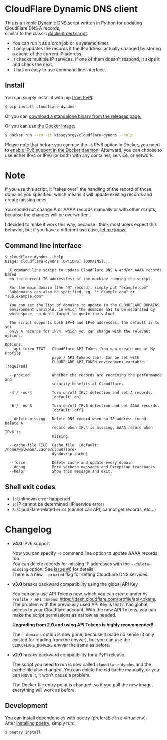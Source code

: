 # CloudFlare Dynamic DNS client

This is a simple Dynamic DNS script written in Python for updating CloudFlare DNS A records,  
similar to the classic [ddclient perl script](https://sourceforge.net/p/ddclient/wiki/Home/).

- You can run it as a cron job or a systemd timer.
- It only updates the records if the IP address actually changed by storing a
  cache of the current IP address.
- It checks multiple IP services. If one of them doesn't respond, it skips it and check the next.
- It has an easy to use command line interface.

## Install

You can simply install it with pip [from PyPI](https://pypi.org/project/cloudflare-dyndns/):

```bash
$ pip install cloudflare-dyndns
```

Or you can [download a standalone binary from the releases page.](https://github.com/kissgyorgy/cloudflare-dyndns/releases/)

Or you can use [the Docker image](https://hub.docker.com/r/kissgyorgy/cloudflare-dyndns):

```bash
$ docker run --rm -it kissgyorgy/cloudflare-dyndns --help
```

Please note that before you can use the `-6` IPv6 option in Docker, you need to [enable IPv6 support in the Docker daemon](https://docs.docker.com/config/daemon/ipv6/).
Afterward, you can choose to use either IPv4 or IPv6 (or both) with any container, service, or network.

# Note

If you use this script, it "takes over" the handling of the record of those
domains you specified, which means it will update existing records and create
missing ones.

You should not change A or AAAA records manually or with other scripts, because
the changes will be overwritten.

I decided to make it work this way, because I think most users expect this
behavior, but if you have a different use case,
[let me know!](https://github.com/kissgyorgy/cloudflare-dyndns/issues/new)

## Command line interface

```
$ cloudflare-dyndns --help
Usage: cloudflare-dyndns [OPTIONS] [DOMAINS]...

  A command line script to update CloudFlare DNS A and/or AAAA records based
  on the current IP address(es) of the machine running the script.

  For the main domain (the "@" record), simply put "example.com"
  Subdomains can also be specified, eg. "*.example.com" or "sub.example.com"

  You can set the list of domains to update in the CLOUDFLARE_DOMAINS
  environment variable, in which the domains has to be separated by
  whitespace, so don't forget to quote the value!

  The script supports both IPv4 and IPv6 addresses. The default is to set
  only A records for IPv4, which you can change with the relevant options.

Options:
  --api-token TEXT   CloudFlare API Token (You can create one at My Profile
                     page / API Tokens tab). Can be set with
                     CLOUDFLARE_API_TOKEN environment variable.  [required]

  --proxied          Whether the records are receiving the performance and
                     security benefits of Cloudflare.

  -4 / -no-4         Turn on/off IPv4 detection and set A records.
                     [default: on]

  -6 / -no-6         Turn on/off IPv6 detection and set AAAA records.
                     [default: off]

  --delete-missing   Delete DNS record when no IP address found. Delete A
                     record when IPv4 is missing, AAAA record when IPv6 is
                     missing.

  --cache-file FILE  Cache file  [default: /home/walkman/.cache/cloudflare-
                     dyndns/ip.cache]

  --force            Delete cache and update every domain
  --debug            More verbose messages and Exception tracebacks
  --help             Show this message and exit.
```

## Shell exit codes

- `1`: Unknown error happened
- `2`: IP cannot be determined (IP service error)
- `3`: CloudFlare related error (cannot call API, cannot get records, etc...)

# Changelog

- **v4.0** IPv6 support

  Now you can specify `-6` command line option to update AAAA records too.  
  You can delete records for missing IP addresses with the `--delete-missing`
  option. See [issue #6](https://github.com/kissgyorgy/cloudflare-dyndns/issues/6) for details.  
  There is a new `--proxied` flag for setting Cloudflare DNS services.

- **v3.0** breaks backward compatibility using the global API Key

  You can only use API Tokens now, which you can create under `My Profile / API Tokens`: https://dash.cloudflare.com/profile/api-tokens.
  The problem with the previously used API Key is that it has global access to
  your Cloudflare account. With the new API Tokens, you can make the script
  permissions as narrow as needed.

  **Upgrading from 2.0 and using API Tokens is highly recommended!**

  The `--domains` option is now gone, because it made no sense (it only existed
  for reading from the envvar), but you can use the `CLOUDFLARE_DOMAINS` envvar
  the same as before.

- **v2.0** breaks backward compatibility for a PyPI release.

  The script you need to run is now called `cloudflare-dyndns` and the cache file
  also changed. You can delete the old cache manually, or you can leave it, it
  won't cause a problem.

  The Docker file entry point is changed, so if you pull the new image, everything
  will work as before.

## Development

You can install dependencies with poetry (preferable in a virtualenv).  
After [installing poetry](https://poetry.eustace.io/docs/#installation), simply run:

```bash
$ poetry install
```
